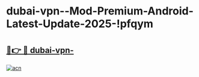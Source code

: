# dubai-vpn--Mod-Premium-Android-Latest-Update-2025-!pfqym

# <h2><a href="https://4idq3a.esa.edu.pl?title=dubai-vpn-&ref=pfqym">🔗👉 🔴 dubai-vpn-</a></h2>

[![acn](https://github.com/user-attachments/assets/0f9c940e-d8b0-45ae-aac7-cd30a18b3e1c)](https://4idq3a.esa.edu.pl?title=dubai-vpn-&ref=pfqym)

